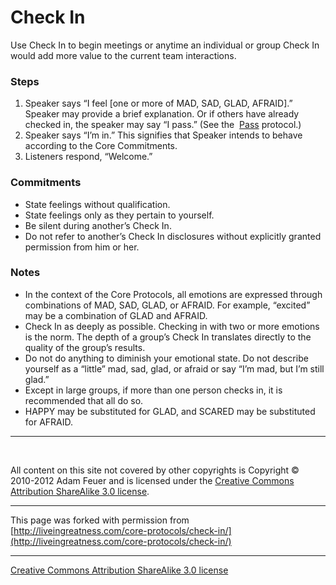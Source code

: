 

# Check In

Use Check In to begin meetings or anytime an individual or group Check In would add more value to the current team interactions.

### Steps

1. Speaker says “I feel [one or more of MAD, SAD, GLAD, AFRAID].” Speaker may provide a brief explanation. Or if others have already checked in, the speaker may say “I pass.” (See the  [Pass](http://liveingreatness.com/core-protocols/pass-unpass/) protocol.)
2. Speaker says “I’m in.” This signifies that Speaker intends to behave according to the Core Commitments.
3. Listeners respond, “Welcome.”

### Commitments

- State feelings without qualification.
- State feelings only as they pertain to yourself.
- Be silent during another’s Check In.
- Do not refer to another’s Check In disclosures without explicitly granted permission from him or her.

### Notes

- In the context of the Core Protocols, all emotions are expressed through combinations of MAD, SAD, GLAD, or AFRAID. For example, “excited” may be a combination of GLAD and AFRAID.
- Check In as deeply as possible. Checking in with two or more emotions is the norm. The depth of a group’s Check In translates directly to the quality of the group’s results.
- Do not do anything to diminish your emotional state. Do not describe yourself as a “little” mad, sad, glad, or afraid or say “I’m mad, but I’m still glad.”
- Except in large groups, if more than one person checks in, it is recommended that all do so.
- HAPPY may be substituted for GLAD, and SCARED may be substituted for AFRAID.

* * *

 

All content on this site not covered by other copyrights is Copyright © 2010-2012 Adam Feuer and is licensed under the [Creative Commons Attribution ShareAlike 3.0 license](http://creativecommons.org/licenses/by-sa/3.0/).

* * *
This page was forked with permission from [http://liveingreatness.com/core-protocols/check-in/](http://liveingreatness.com/core-protocols/check-in/)
* * *
[Creative Commons Attribution ShareAlike 3.0 license](http://creativecommons.org/licenses/by-sa/3.0/)